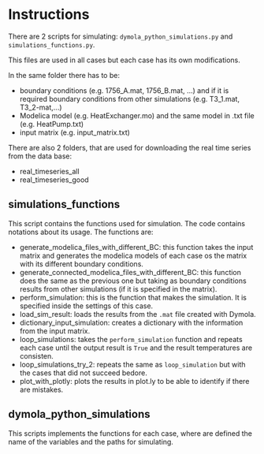 # Instructions

There are 2 scripts for simulating: `dymola_python_simulations.py` and `simulations_functions.py`.

This files are used in all cases but each case has its own modifications.

In the same folder there has to be:
- boundary conditions (e.g. 1756_A.mat, 1756_B.mat, ...) and if it is required boundary conditions from other simulations (e.g. T3_1.mat, T3_2-mat,...)
- Modelica model (e.g. HeatExchanger.mo) and the same model in .txt file (e.g. HeatPump.txt)
- input matrix (e.g. input_matrix.txt)

There are also 2 folders, that are used for downloading the real time series from the data base:

- real_timeseries_all
- real_timeseries_good


## simulations_functions
This script contains the functions used for simulation. The code contains notations about its usage. The functions are:

- generate_modelica_files_with_different_BC: this function takes the input matrix and generates the modelica models of each case os the matrix with its different boundary conditions.
- generate_connected_modelica_files_with_different_BC: this function does the same as the previous one but taking as boundary conditions results from other simulations (if it is specified in the matrix).
- perform_simulation: this is the function that makes the simulation. It is specified inside the settings of this case.
- load_sim_result: loads the results from the `.mat` file created with Dymola.
- dictionary_input_simulation: creates a dictionary with the information from the input matrix.
- loop_simulations: takes the `perform_simulation` function and repeats each case until the output result is `True` and the result temperatures are consisten.
- loop_simulations_try_2: repeats the same as `loop_simulation` but with the cases that did not succeed bedore.
- plot_with_plotly: plots the results in plot.ly to be able to identify if there are mistakes.

## dymola_python_simulations

This scripts implements the functions for each case, where are defined the name of the variables and the paths for simulating. 